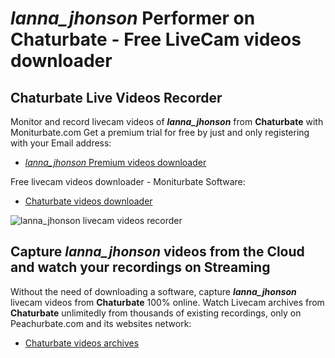 # _lanna_jhonson_ Performer on Chaturbate - Free LiveCam videos downloader

## Chaturbate Live Videos Recorder

Monitor and record livecam videos of **_lanna_jhonson_** from **Chaturbate** with Moniturbate.com
Get a premium trial for free by just and only registering with your Email address:
* [_lanna_jhonson_ Premium videos downloader](https://moniturbate.com/request-demo-licence-key.html)

Free livecam videos downloader - Moniturbate Software:
* [Chaturbate videos downloader](https://moniturbate.com/moniturbate-download-software.html)

![_lanna_jhonson_ livecam videos recorder](https://peachurnet.com/templates/moniturbate-software.png)


## Capture _lanna_jhonson_ videos from the Cloud and watch your recordings on Streaming

Without the need of downloading a software, capture **_lanna_jhonson_** livecam videos from **Chaturbate** 100% online.
Watch Livecam archives from **Chaturbate** unlimitedly from thousands of existing recordings, only on Peachurbate.com and its websites network:
* [Chaturbate videos archives](https://peachurnet.com/)